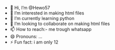 - 👋 Hi, I’m @Hewo57
- 👀 I’m interested in making html files
- 🌱 I’m currently learning python
- 💞️ I’m looking to collaborate on making html files
- 📫 How to reach:- me trough whatsapp
- 😄 Pronouns: ...
- ⚡ Fun fact: i am only 12

<!---
Hewo57/Hewo57 is a ✨ special ✨ repository because its `README.md` (this file) appears on your GitHub profile.
You can click the Preview link to take a look at your changes.
--->
